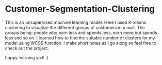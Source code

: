 # Customer-Segmentation-Clustering

This is an unsupervised machine learning model. Here I used K-means clustering to visualize the different groups of customers in a mall. The groups being: people who earn less and spends less, earn more but spends less and so on. I learned how to find the suitable number of clusters for my model using WCSS function. I make short notes as I go along so feel free to check out the project.

happy learning ya:ll :)
